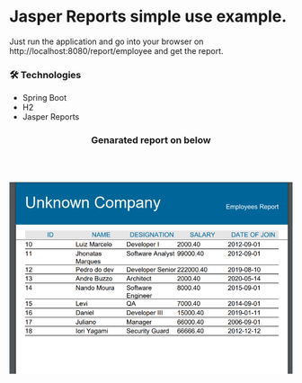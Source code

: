 # Jasper Reports simple use example.
Just run the application and go into your browser on http://localhost:8080/report/employee and get the report.
### 🛠 Technologies
- Spring Boot
- H2
- Jasper Reports

### <p align="center">Genarated report on below</p>
<br>
<br>
<p align="center">
  <img src="jasper.png" />
</p>
